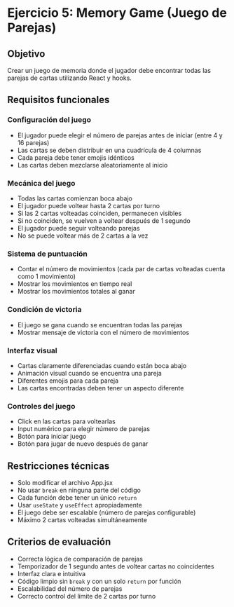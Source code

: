 # Ejercicio 5: Memory Game (Juego de Parejas)

## Objetivo
Crear un juego de memoria donde el jugador debe encontrar todas las parejas de cartas utilizando React y hooks.

## Requisitos funcionales

### Configuración del juego
- El jugador puede elegir el número de parejas antes de iniciar (entre 4 y 16 parejas)
- Las cartas se deben distribuir en una cuadrícula de 4 columnas
- Cada pareja debe tener emojis idénticos
- Las cartas deben mezclarse aleatoriamente al inicio

### Mecánica del juego
- Todas las cartas comienzan boca abajo
- El jugador puede voltear hasta 2 cartas por turno
- Si las 2 cartas volteadas coinciden, permanecen visibles
- Si no coinciden, se vuelven a voltear después de 1 segundo
- El jugador puede seguir volteando parejas
- No se puede voltear más de 2 cartas a la vez

### Sistema de puntuación
- Contar el número de movimientos (cada par de cartas volteadas cuenta como 1 movimiento)
- Mostrar los movimientos en tiempo real
- Mostrar los movimientos totales al ganar

### Condición de victoria
- El juego se gana cuando se encuentran todas las parejas
- Mostrar mensaje de victoria con el número de movimientos

### Interfaz visual
- Cartas claramente diferenciadas cuando están boca abajo
- Animación visual cuando se encuentra una pareja
- Diferentes emojis para cada pareja
- Las cartas encontradas deben tener un aspecto diferente

### Controles del juego
- Click en las cartas para voltearlas
- Input numérico para elegir número de parejas
- Botón para iniciar juego
- Botón para jugar de nuevo después de ganar

## Restricciones técnicas
- Solo modificar el archivo App.jsx
- No usar `break` en ninguna parte del código
- Cada función debe tener un único `return`
- Usar `useState` y `useEffect` apropiadamente
- El juego debe ser escalable (número de parejas configurable)
- Máximo 2 cartas volteadas simultáneamente

## Criterios de evaluación
- Correcta lógica de comparación de parejas
- Temporizador de 1 segundo antes de voltear cartas no coincidentes
- Interfaz clara e intuitiva
- Código limpio sin `break` y con un solo `return` por función
- Escalabilidad del número de parejas
- Correcto control del límite de 2 cartas por turno
